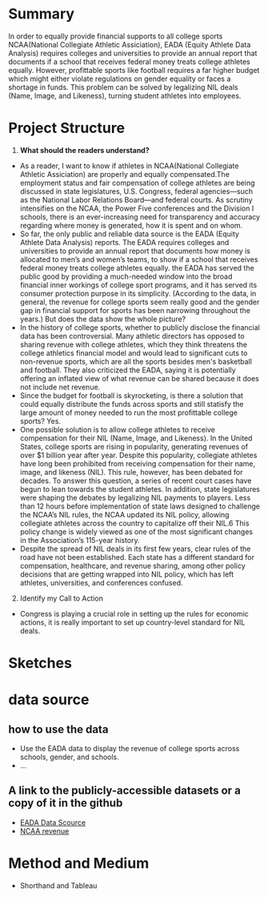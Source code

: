 # Summary
In order to equally provide financial supports to all college sports NCAA(National Collegiate Athletic Assiciation), EADA (Equity Athlete Data Analysis) requires colleges and universities to provide an annual report that documents if a school that receives federal money treats college athletes equally. However, profittable sports like football requires a far higher budget which might either violate regulations on gender equality or faces a shortage in funds. This problem can be solved by legalizing NIL deals (Name, Image, and Likeness), turning student athletes into employees.


# Project Structure
1. **What should the readers understand?**
- As a reader, I want to know if athletes in NCAA(National Collegiate Athletic Assiciation) are properly and equally compensated.The employment status and fair compensation of college athletes are being discussed in state legislatures, U.S. Congress, federal agencies—such as the National Labor Relations Board—and federal courts. As scrutiny intensifies on the NCAA, the Power Five conferences and the Division I schools, there is an ever-increasing need for transparency and accuracy regarding where money is generated, how it is spent and on whom.
- So far, the only public and reliable data source is the EADA (Equity Athlete Data Analysis) reports. The EADA requires colleges and universities to provide an annual report that documents how money is allocated to men’s and women’s teams, to show if a school that receives federal money treats college athletes equally. the EADA has served the public good by providing a much-needed window into the broad financial inner workings of college sport programs, and it has served its consumer protection purpose in its simplicity. (According to the data, in general, the revenue for college sports seem really good and the gender gap in financial support for sports has been narrowing throughout the years.) But does the data show the whole picture?
- In the history of college sports, whether to publicly disclose the financial data has been controversial. Many athletic directors has opposed to sharing revenue with college athletes, which they think threatens the college athletics financial model and would lead to significant cuts to non-revenue sports, which are all the sports besides men's basketball and football. They also criticized the EADA, saying it is potentially offering an inflated view of what revenue can be shared because it does not include net revenue. 
- Since the budget for football is skyrocketing, is there a solution that could equally distribute the funds across sports and still statisfy the large amount of money needed to run the most profittable college sports? Yes. 
- One possible solution is to allow college athletes to receive compensation for their NIL (Name, Image, and Likeness). In the United States, college sports are rising in popularity, generating revenues of over $1 billion year after year. Despite this popularity, collegiate athletes have long been prohibited from receiving compensation for their name, image, and likeness (NIL). This rule, however, has been debated for decades. To answer this question, a series of recent court cases have begun to lean towards the student athletes. In addition, state legislatures were shaping the debates by legalizing NIL payments to players. Less than 12 hours before implementation of state laws designed to challenge the NCAA’s NIL rules, the NCAA updated its NIL policy, allowing collegiate athletes across the country to capitalize off their NIL.6 This policy change is widely viewed as one of the most significant changes in the Association’s 115-year history.
- Despite the spread of NIL deals in its first few years, clear rules of the road have not been established. Each state has a different standard for compensation, healthcare, and revenue sharing, among other policy decisions that are getting wrapped into NIL policy, which has left athletes, universities, and conferences confused.  

2. Identify my Call to Action
- Congress is playing a crucial role in setting up the rules for economic actions, it is really important to set up country-level standard for NIL deals.

# Sketches



# data source
## how to use the data
- Use the EADA data to display the revenue of college sports across schools, gender, and schools.
- ...

## A link to the publicly-accessible datasets or a copy of it in the github
- [EADA Data Scource](https://surveys.ope.ed.gov/athletics/#/)
- [NCAA revenue](https://www.espn.com/college-sports/story/_/id/33201991/ncaa-earns-115-billion-2021-revenue-returns-normal)

# Method and Medium
- Shorthand and Tableau
